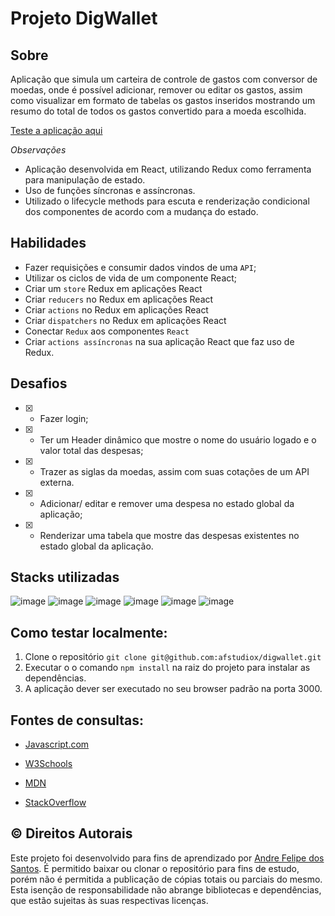 # Projeto DigWallet

## Sobre
Aplicação que simula um carteira de controle de gastos com conversor de moedas, onde é possível adicionar, remover ou editar os gastos, assim como visualizar em formato de tabelas os gastos inseridos mostrando um resumo do total de todos os gastos convertido para a moeda escolhida.<br>

[Teste a aplicação aqui](https://afstudiox.github.io/digwallet)

_Observações_
  - Aplicação desenvolvida em React, utilizando Redux como ferramenta para manipulação de estado.
  - Uso de funções síncronas e assíncronas. 
  - Utilizado o lifecycle methods para escuta e renderização condicional dos componentes de acordo com a mudança do estado.

## Habilidades

- Fazer requisições e consumir dados vindos de uma `API`;
- Utilizar os ciclos de vida de um componente React;
- Criar um `store` Redux em aplicações React
- Criar `reducers` no Redux em aplicações React
- Criar `actions` no Redux em aplicações React
- Criar `dispatchers` no Redux em aplicações React
- Conectar `Redux` aos componentes `React`
- Criar `actions assíncronas` na sua aplicação React que faz uso de Redux.



## Desafios
- [x] - Fazer login;
- [x] - Ter um Header dinâmico que mostre o nome do usuário logado e o valor total das despesas;
- [x] - Trazer as siglas da moedas, assim com suas cotações de um API externa.
- [x] - Adicionar/ editar e remover uma despesa no estado global da aplicação;
- [x] - Renderizar uma tabela que mostre das despesas existentes no estado global da aplicação.


## Stacks utilizadas
![image](https://user-images.githubusercontent.com/34361632/178182186-5e33e0eb-b622-4781-b68b-447b6039a7dc.png)
![image](https://user-images.githubusercontent.com/34361632/178182193-03ec0ca6-b777-49f4-8ee9-c206bc2eaea9.png)
![image](https://user-images.githubusercontent.com/34361632/178182205-4c05657f-15ad-4055-91ad-8f100d60a936.png)
![image](https://user-images.githubusercontent.com/34361632/178182214-be8d2f93-15f1-46d9-bd4d-e81e1d2d697a.png)
![image](https://icongr.am/devicon/react-original.svg?size=40&color=2068ac)
![image](https://img.icons8.com/color/40/000000/redux.png)


## Como testar localmente:

1. Clone o repositório  `git clone git@github.com:afstudiox/digwallet.git`
2. Executar o o comando `npm install` na raiz do projeto para instalar as dependências.
3. A aplicação dever ser executado no seu browser padrão na porta 3000.


##  Fontes de consultas:

 * [Javascript.com](http://javascript.com/)

 * [W3Schools](https://www.w3schools.com/js/default.asp)

 * [MDN](https://developer.mozilla.org/pt-BR/docs/Web/JavaScript)

 - [StackOverflow](https://pt.stackoverflow.com/questions/tagged/javascript)


## ©️ Direitos Autorais
Este projeto foi desenvolvido para fins de aprendizado por [Andre Felipe dos Santos](https://www.linkedin.com/in/afelipes/). 
É permitido baixar ou clonar o repositório para fins de estudo, porém não é permitida a publicação de cópias totais ou parciais do mesmo. 
Esta isenção de responsabilidade não abrange bibliotecas e dependências, que estão sujeitas às suas respectivas licenças.
